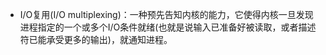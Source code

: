 - I/O复用(I/O multiplexing)：一种预先告知内核的能力，它使得内核一旦发现进程指定的一个或多个I/O条件就绪(也就是说输入已准备好被读取，或者描述符已能承受更多的输出)，就通知进程。